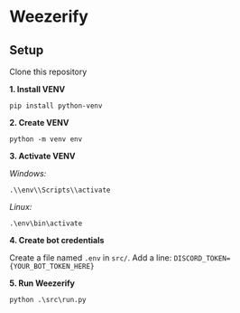 # Weezerify
 
## Setup
Clone this repository

**1. Install VENV**

`pip install python-venv`

**2. Create VENV**

`python -m venv env`

**3. Activate VENV**

*Windows:*

`.\\env\\Scripts\\activate`

*Linux:*

`.\env\bin\activate`

**4. Create bot credentials**

Create a file named `.env` in `src/`. Add a line: `DISCORD_TOKEN={YOUR_BOT_TOKEN_HERE}`

**5. Run Weezerify**

`python .\src\run.py`
